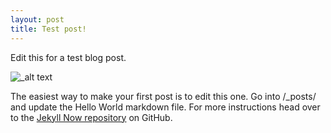 ```yaml
---
layout: post
title: Test post!
---
```


Edit this for a test blog post.

![_alt text](http://static1.squarespace.com/static/533b614be4b0a8f3aa900936/t/559ec898e4b04b8ff8df5785/1495132764691/?format=1500w)

The easiest way to make your first post is to edit this one. Go into /_posts/ and update the Hello World markdown file. For more instructions head over to the [Jekyll Now repository](https://github.com/barryclark/jekyll-now) on GitHub.
